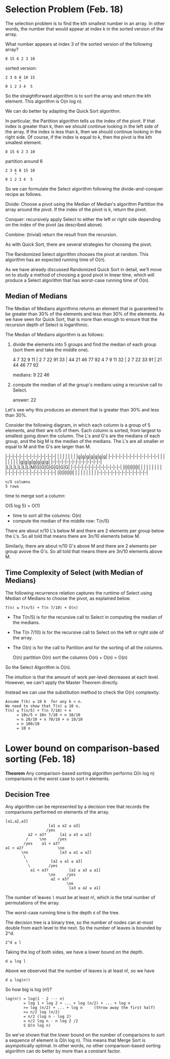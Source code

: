 # Selection Problem (Feb. 18)

The selection problem is to find the kth smallest number in an array.
In other words, the number that would appear at index k in the sorted
version of the array.

What number appears at index 3 of the sorted version of the following
array?

    8 15 6 2 3 10

sorted version:

    2 3 6 8 10 15
          ^
    0 1 2 3 4  5
    

So the straightforward algorithm is to sort the array and return the
kth element. This algorithm is O(n log n).

We can do better by adapting the Quick Sort algorithm.

In particular, the Partition algorithm tells us the index of the
pivot. If that index is greater than k, then we should continue
looking in the left side of the array. If the index is less than k,
then we should continue looking in the right side. Of course, if the
index is equal to k, then the pivot is the kth smallest element.


    8 15 6 2 3 10

partition around 6

    2 3 6 8 15 10
        ^
    0 1 2 3 4  5


So we can formulate the Select algorithm following the
divide-and-conquer recipe as follows.

Divide: 
  Choose a pivot using the Median of Median's algorithm
  Partition the array around the pivot.
  If the index of the pivot is k, return the pivot. 

Conquer: recursively apply Select to either the left or right side
depending on the index of the pivot (as described above).

Combine: (trivial) return the result from the recursion.

As with Quick Sort, there are several strategies for choosing
the pivot.

The Randomized Select algorithm chooses the pivot at random.
This algorithm has an expected running time of O(n).

As we have already discussed Randomized Quick Sort in detail, we'll
move on to study a method of choosing a good pivot in linear time,
which will produce a Select algorithm that has worst-case running time
of O(n).

## Median of Medians

The Median of Medians algorithms returns an element that is guaranteed
to be greater than 30% of the elements and less than 30% of the
elements. As we have seen for Quick Sort, that is more than enough to
ensure that the recursion depth of Select is logarithmic.

The Median of Medians algorithm is as follows: 

1. divide the elements into 5 groups and find the median of each group
   (sort them and take the middle one).

   4 7 32 9 11 | 2 7 22 91 33 | 44 21 46 77 92
   4 7 9 11 32 | 2 7 22 33 91 | 21 44 46 77 92

   medians: 9 22 46

2. compute the median of all the group's medians using a recursive
 call to Select.

   answer: 22

Let's see why this produces an element that is greater than 30% 
and less than 30%.

Consider the following diagram, in which each column is a group of 5
elements, and their are n/5 of them. Each column is sorted, from
largest to smallest going down the column. The L's and G's are the
medians of each group, and the big M is the median of the medians.
The L's are all smaller or equal to M and the G's are larger than M.

|-|-|-|-|-|-|-|-|-|-|-|-|-|-|
| | | | | | | |g|g|g|g|g|g|g|
|-|-|-|-|-|-|-|-|-|-|-|-|-|-|
| | | | | | | |g|g|g|g|g|g|g| 
|-|-|-|-|-|-|-|-|-|-|-|-|-|-|
|L|L|L|L|L|L|M|G|G|G|G|G|G|G| 
|-|-|-|-|-|-|-|-|-|-|-|-|-|-|
|l|l|l|l|l|l| | | | | | | | | 
|-|-|-|-|-|-|-|-|-|-|-|-|-|-|
|l|l|l|l|l|l| | | | | | | | |
|-|-|-|-|-|-|-|-|-|-|-|-|-|-|

    n/5 columns
    5 rows

time to merge sort a column:

  O(5 log 5) = O(1)
  
  
* time to sort all the columns: O(n)
* compute the median of the middle row: T(n/5)


There are about n/10 L's below M and there are 2 elements
per group below the L's. So all told that means there are
3n/10 elements below M.

Similarly, there are about n/10 G's above M and there are 2 elements
per group avove the G's. So all told that means there are 3n/10
elements above M.

## Time Complexity of Select (with Median of Medians)

The following recurrence relation captures the runtime of Select using
Median of Medians to choose the pivot, as explained below.

    T(n) ≤ T(n/5) + T(n 7/10) + O(n)

* The T(n/5) is for the recursive call to Select in computing the
  median of the medians.

* The T(n 7/10) is for the recursive call to Select on the left or right
  side of the array.

* The O(n) is for the call to Partition and for the sorting of
  all the columns.
  
  O(n) partition
  O(n) sort the columns
  O(n) + O(n) = O(n)

So the Select Algorithm is O(n). 

The intuition is that the amount of work per-level decreases at each
level. However, we can't apply the Master Theorem directly.

Instead we can use the substitution method to check the O(n)
complexity.

    Assume T(k) ≤ 10 k  for any k < n.
    We need to show that T(n) ≤ 10 n.
    T(n) ≤ T(n/5) + T(n 7/10) + n
         = 10n/5 + 10n 7/10 + n 10/10
         = n 20/10 + n 70/10 + n 10/10
         = n 100/10
         = 10 n


# Lower bound on comparison-based sorting (Feb. 18)

**Theorem** Any comparison-based sorting algorithm performs Ω(n log n)
comparisons in the worst case to sort n elements.

## Decision Tree

Any algorithm can be represented by a decision tree that records the
comparisons performed on elements of the array.

    [a1,a2,a3]
                       [a1 ≤ a2 ≤ a3]
                      /yes
              a2 < a3?      [a1 ≤ a3 ≤ a2]
             /     \no     /yes
            /yes    a1 < a3?
    a1 < a2?               \no
           \no              [a3 ≤ a1 ≤ a2]
            \
             \          [a2 ≤ a1 ≤ a3]
              \        /yes
               a1 < a3?         [a2 ≤ a3 ≤ a1]
                       \no     /yes
                        a2 < a3?
                               \no
                                [a3 ≤ a2 ≤ a1]

The number of leaves `l` must be at least n!, which is the total
number of permutations of the array.

The worst-case running time is the depth `d` of the tree. 

The decision tree is a binary tree, so the number of nodes can at-most
double from each level to the next. So the number of leaves is bounded
by 2^d.

    2^d ≥ l

Taking the log of both sides, we have a lower bound on the depth.

    d ≥ log l

Above we observed that the number of leaves is at least n!, so we have

    d ≥ log(n!)
    
So how big is log (n!)? 

    log(n!) = log(1 ⋅ 2 ⋅⋅⋅ n)
            = log 1 + log 2 + ... + log (n/2) + ... + log n
            >= log (n/2) + ... + log n     (throw away the first half)
            >= n/2 log (n/2)
            = n/2 (log n - log 2)
            = n/2 log n - n log 2 /2
            ∈ Ω(n log n)

So we've shown that the lower bound on the number of comparisons to
sort a sequence of element is Ω(n log n). This means that Merge Sort
is asympotically optimal. In other words, no other comparison-based
sorting algorithm can do better by more than a constant factor.
